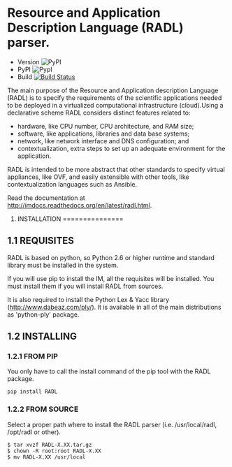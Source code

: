  Resource and Application Description Language (RADL) parser.
============================

* Version ![PyPI](https://img.shields.io/pypi/v/radl.svg)
* PyPI ![PypI](https://img.shields.io/pypi/dm/RADL.svg)
* Build [![Build Status](http://jenkins.i3m.upv.es/buildStatus/icon?job=grycap/radl-parser)](http://jenkins.i3m.upv.es/job/grycap/job/radl-parser/)

The main purpose of the Resource and Application description Language (RADL) is to specify 
the requirements of the scientific applications needed to be deployed in a virtualized 
computational infrastructure (cloud).Using a declarative scheme RADL considers distinct 
features related to:

* hardware, like CPU number, CPU architecture, and RAM size;
* software, like applications, libraries and data base systems;
* network, like network interface and DNS configuration; and
* contextualization, extra steps to set up an adequate environment for the application.

RADL is intended to be more abstract that other standards to specify virtual appliances, like OVF, 
and easily extensible with other tools, like contextualization languages such as Ansible.

Read the documentation at http://imdocs.readthedocs.org/en/latest/radl.html.

1. INSTALLATION
===============

1.1 REQUISITES
--------------

RADL is based on python, so Python 2.6 or higher runtime and standard library must
be installed in the system.

If you will use pip to install the IM, all the requisites will be installed.
You must install them if you will install RADL from sources.

It is also required to install the Python Lex & Yacc library (http://www.dabeaz.com/ply/).
It is available in all of the main distributions as 'python-ply' package.


1.2 INSTALLING
--------------

### 1.2.1 FROM PIP

You only have to call the install command of the pip tool with the RADL package.

```
pip install RADL
```

### 1.2.2 FROM SOURCE

Select a proper path where to install the RADL parser (i.e. /usr/local/radl, 
/opt/radl or other).

```
$ tar xvzf RADL-X.XX.tar.gz
$ chown -R root:root RADL-X.XX
$ mv RADL-X.XX /usr/local
```
